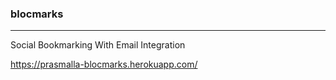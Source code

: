 ### blocmarks
***
Social Bookmarking With Email Integration

https://prasmalla-blocmarks.herokuapp.com/